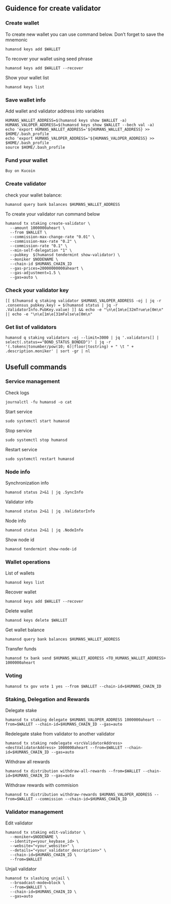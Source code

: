 ## Guidence for create validator

### Create wallet
To create new wallet you can use command below. Don’t forget to save the mnemonic
```
humansd keys add $WALLET
```

To recover your wallet using seed phrase
```
humansd keys add $WALLET --recover
```

Show your wallet list
```
humansd keys list
```

### Save wallet info
Add wallet and validator address into variables 
```
HUMANS_WALLET_ADDRESS=$(humansd keys show $WALLET -a)
HUMANS_VALOPER_ADDRESS=$(humansd keys show $WALLET --bech val -a)
echo 'export HUMANS_WALLET_ADDRESS='${HUMANS_WALLET_ADDRESS} >> $HOME/.bash_profile
echo 'export HUMANS_VALOPER_ADDRESS='${HUMANS_VALOPER_ADDRESS} >> $HOME/.bash_profile
source $HOME/.bash_profile
```

### Fund your wallet

```
Buy on Kucoin
```

### Create validator

check your wallet balance:
```
humansd query bank balances $HUMANS_WALLET_ADDRESS
```
To create your validator run command below
```
humansd tx staking create-validator \
  --amount 1000000aheart \
  --from $WALLET \
  --commission-max-change-rate "0.01" \
  --commission-max-rate "0.2" \
  --commission-rate "0.1" \
  --min-self-delegation "1" \
  --pubkey  $(humansd tendermint show-validator) \
  --moniker $NODENAME \
  --chain-id $HUMANS_CHAIN_ID
  --gas-prices=20000000000aheart \
  --gas-adjustment=1.5 \
  --gas=auto \
```

### Check your validator key
```
[[ $(humansd q staking validator $HUMANS_VALOPER_ADDRESS -oj | jq -r .consensus_pubkey.key) = $(humansd status | jq -r .ValidatorInfo.PubKey.value) ]] && echo -e "\n\e[1m\e[32mTrue\e[0m\n" || echo -e "\n\e[1m\e[31mFalse\e[0m\n"
```

### Get list of validators
```
humansd q staking validators -oj --limit=3000 | jq '.validators[] | select(.status=="BOND_STATUS_BONDED")' | jq -r '(.tokens|tonumber/pow(10; 6)|floor|tostring) + " \t " + .description.moniker' | sort -gr | nl
```

## Usefull commands
### Service management
Check logs
```
journalctl -fu humansd -o cat
```

Start service
```
sudo systemctl start humansd
```

Stop service
```
sudo systemctl stop humansd
```

Restart service
```
sudo systemctl restart humansd
```

### Node info
Synchronization info
```
humansd status 2>&1 | jq .SyncInfo
```

Validator info
```
humansd status 2>&1 | jq .ValidatorInfo
```

Node info
```
humansd status 2>&1 | jq .NodeInfo
```

Show node id
```
humansd tendermint show-node-id
```

### Wallet operations
List of wallets
```
humansd keys list
```

Recover wallet
```
humansd keys add $WALLET --recover
```

Delete wallet
```
humansd keys delete $WALLET
```

Get wallet balance
```
humansd query bank balances $HUMANS_WALLET_ADDRESS
```

Transfer funds
```
humansd tx bank send $HUMANS_WALLET_ADDRESS <TO_HUMANS_WALLET_ADDRESS> 1000000aheart
```

### Voting
```
humansd tx gov vote 1 yes --from $WALLET --chain-id=$HUMANS_CHAIN_ID
```

### Staking, Delegation and Rewards
Delegate stake
```
humansd tx staking delegate $HUMANS_VALOPER_ADDRESS 1000000aheart --from=$WALLET --chain-id=$HUMANS_CHAIN_ID --gas=auto
```

Redelegate stake from validator to another validator
```
humansd tx staking redelegate <srcValidatorAddress> <destValidatorAddress> 1000000aheart --from=$WALLET --chain-id=$HUMANS_CHAIN_ID --gas=auto
```

Withdraw all rewards
```
humansd tx distribution withdraw-all-rewards --from=$WALLET --chain-id=$HUMANS_CHAIN_ID --gas=auto
```

Withdraw rewards with commision
```
humansd tx distribution withdraw-rewards $HUMANS_VALOPER_ADDRESS --from=$WALLET --commission --chain-id=$HUMANS_CHAIN_ID
```

### Validator management
Edit validator
```
humansd tx staking edit-validator \
  --moniker=$NODENAME \
  --identity=<your_keybase_id> \
  --website="<your_website>" \
  --details="<your_validator_description>" \
  --chain-id=$HUMANS_CHAIN_ID \
  --from=$WALLET
```

Unjail validator
```
humansd tx slashing unjail \
  --broadcast-mode=block \
  --from=$WALLET \
  --chain-id=$HUMANS_CHAIN_ID \
  --gas=auto
```
